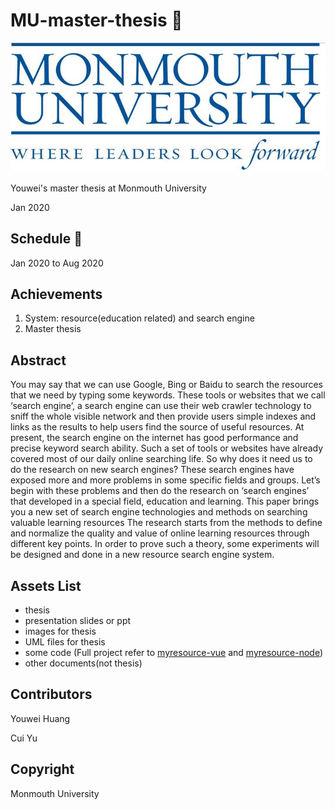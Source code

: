 # MU-master-thesis 📄

![Monmouth University](./logo.png)

Youwei's master thesis at Monmouth University

Jan 2020

## Schedule 📆

Jan 2020 to Aug 2020

## Achievements

1. System: resource(education related) and search engine
2. Master thesis

## Abstract

You may say that we can use Google, Bing or Baidu to search the resources that we need by typing some keywords. These tools or websites that we call ‘search engine’, a search engine can use their web crawler technology to sniff the whole visible network and then provide users simple indexes and links as the results to help users find the source of useful resources. At present, the search engine on the internet has good performance and precise keyword search ability. Such a set of tools or websites have already covered most of our daily online searching life. So why does it need us to do the research on new search engines? These search engines have exposed more and more problems in some specific fields and groups. Let’s begin with these problems and then do the research on ‘search engines’ that developed in a special field, education and learning. This paper brings you a new set of search engine technologies and methods on searching valuable learning resources The research starts from the methods to define and normalize the quality and value of online learning resources through different key points. In order to prove such a theory, some experiments will be designed and done in a new resource search engine system.

## Assets List

-   thesis
-   presentation slides or ppt
-   images for thesis
-   UML files for thesis
-   some code (Full project refer to [myresource-vue](https://github.com/devilyouwei/myresource-vue) and [myresource-node](https://github.com/devilyouwei/myresource-node))
-   other documents(not thesis)

## Contributors

Youwei Huang

Cui Yu

## Copyright

Monmouth University
